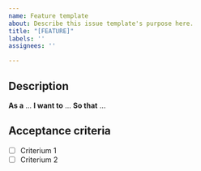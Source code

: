 ```yaml
---
name: Feature template
about: Describe this issue template's purpose here.
title: "[FEATURE]"
labels: ''
assignees: ''

---
```


## Description 
**As a** ...
**I want to** ...
**So that** ...
## Acceptance criteria
- [ ] Criterium 1
- [ ] Criterium 2
